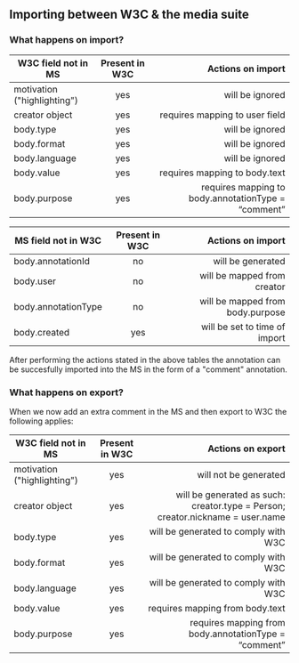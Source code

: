 
## Importing between W3C & the media suite

### What happens on import?

| W3C field not in MS | Present in W3C | Actions on import  |
| ------------- |:-------------:| -----:|
| motivation ("highlighting") | yes | will be ignored |
| creator object | yes | requires mapping to user field |
| body.type | yes | will be ignored |
| body.format | yes | will be ignored |
| body.language | yes | will be ignored |
| body.value | yes | requires mapping to body.text |
| body.purpose | yes | requires mapping to body.annotationType = “comment” |


| MS field not in W3C | Present in W3C | Actions on import |
| ------------- |:-------------:| -----:|
| body.annotationId | no | will be generated |
| body.user | no | will be mapped from creator |
| body.annotationType | no | will be mapped from body.purpose |
| body.created | yes | will be set to time of import |


After performing the actions stated in the above tables the annotation can be succesfully imported into the MS in the form of a "comment" annotation.

### What happens on export?

When we now add an extra comment in the MS and then export to W3C the following applies:

| W3C field not in MS | Present in W3C | Actions on export |
| ------------- |:-------------:| -----:|
| motivation ("highlighting") | yes | will not be generated
| creator object | yes | will be generated as such: creator.type = Person; creator.nickname = user.name |
| body.type | yes | will be generated to comply with W3C |
| body.format | yes | will be generated to comply with W3C |
| body.language | yes | will be generated to comply with W3C |
| body.value | yes | requires mapping from  body.text |
| body.purpose | yes | requires mapping from body.annotationType = “comment” |